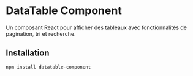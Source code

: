 # DataTable Component

Un composant React pour afficher des tableaux avec fonctionnalités de pagination, tri et recherche.

## Installation

```bash
npm install datatable-component
